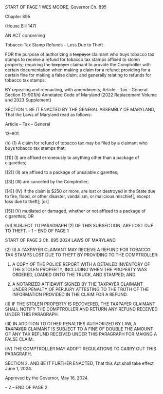 START OF PAGE 1
WES MOORE, Governor Ch. 895

Chapter 895

(House Bill 147)

AN ACT concerning

Tobacco Tax Stamp Refunds – Loss Due to Theft

FOR the purpose of authorizing a ~~taxpayer~~ claimant who buys tobacco tax stamps to receive
a refund for tobacco tax stamps affixed to stolen property; requiring the ~~taxpayer~~
claimant to provide the Comptroller with certain documentation when making a
claim for a refund; providing for a certain fine for making a false claim; and generally
relating to refunds for tobacco tax stamps.

BY repealing and reenacting, with amendments,
Article – Tax – General
Section 13–901(h)
Annotated Code of Maryland
(2022 Replacement Volume and 2023 Supplement)

SECTION 1. BE IT ENACTED BY THE GENERAL ASSEMBLY OF MARYLAND,
That the Laws of Maryland read as follows:

Article – Tax – General

13–901.

(h) (1) A claim for refund of tobacco tax may be filed by a claimant who buys
tobacco tax stamps that:

[(1)] (I) are affixed erroneously to anything other than a package of
cigarettes;

[(2)] (II) are affixed to a package of unsalable cigarettes;

[(3)] (III) are canceled by the Comptroller;

[(4)] (IV) if the claim is $250 or more, are lost or destroyed in the State due
to fire, flood, or other disaster, vandalism, or malicious mischief[, except loss due to theft];
[or]

[(5)] (V) mutilated or damaged, whether or not affixed to a package of
cigarettes; OR

(VI) SUBJECT TO PARAGRAPH (2) OF THIS SUBSECTION, ARE
LOST DUE TO THEFT.
– 1 –
END OF PAGE 1

START OF PAGE 2
Ch. 895 2024 LAWS OF MARYLAND

(2) (I) A TAXPAYER CLAIMANT MAY RECEIVE A REFUND FOR
TOBACCO TAX STAMPS LOST DUE TO THEFT BY PROVIDING TO THE COMPTROLLER:

1. A COPY OF THE POLICE REPORT WITH A DETAILED
INVENTORY OF THE STOLEN PROPERTY, INCLUDING WHEN THE PROPERTY WAS
ORDERED, LOADED ONTO THE TRUCK, AND STAMPED; AND

2. A NOTARIZED AFFIDAVIT SIGNED BY THE TAXPAYER
CLAIMANT UNDER PENALTY OF PERJURY ATTESTING TO THE TRUTH OF THE
INFORMATION PROVIDED IN THE CLAIM FOR A REFUND.

(II) IF THE STOLEN PROPERTY IS RECOVERED, THE TAXPAYER
CLAIMANT SHALL NOTIFY THE COMPTROLLER AND RETURN ANY REFUND RECEIVED
UNDER THIS PARAGRAPH.

(III) IN ADDITION TO OTHER PENALTIES AUTHORIZED BY LAW, A
~~TAXPAYER~~ CLAIMANT IS SUBJECT TO A FINE OF DOUBLE THE AMOUNT OF ANY TAX
REFUND RECEIVED UNDER THIS PARAGRAPH FOR MAKING A FALSE CLAIM.

(IV) THE COMPTROLLER MAY ADOPT REGULATIONS TO CARRY
OUT THIS PARAGRAPH.

SECTION 2. AND BE IT FURTHER ENACTED, That this Act shall take effect June
1, 2024.

Approved by the Governor, May 16, 2024.

– 2 –
END OF PAGE 2